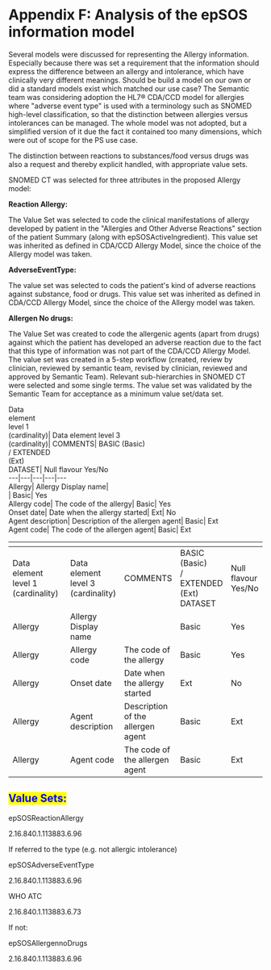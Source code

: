 # Appendix F: Analysis of the epSOS information model

Several models were discussed for representing the Allergy information. Especially because there was set a requirement that the information should express the difference between an allergy and intolerance, which have clinically very different meanings. Should be build a model on our own or did a standard models exist which matched our use case? The Semantic team was considering adoption the HL7® CDA/CCD model for allergies where "adverse event type" is used with a terminology such as SNOMED high-level classification, so that the distinction between allergies versus intolerances can be managed. The whole model was not adopted, but a simplified version of it due the fact it contained too many dimensions, which were out of scope for the PS use case.

The distinction between reactions to substances/food versus drugs was also a request and thereby explicit handled, with appropriate value sets.

SNOMED CT was selected for three attributes in the proposed Allergy model:

**Reaction Allergy:**

The Value Set was selected to code the clinical manifestations of allergy developed by patient in the "Allergies and Other Adverse Reactions" section of the patient Summary (along with epSOSActiveIngredient). This value set was inherited as defined in CDA/CCD Allergy Model, since the choice of the Allergy model was taken.

**AdverseEventType:**

The value set was selected to cods the patient's kind of adverse reactions against substance, food or drugs. This value set was inherited as defined in CDA/CCD Allergy Model, since the choice of the Allergy model was taken.

**Allergen No drugs:**

The Value Set was created to code the allergenic agents (apart from drugs) against which the patient has developed an adverse reaction due to the fact that this type of information was not part of the CDA/CCD Allergy Model. The value set was created in a 5-step workflow (created, review by clinician, reviewed by semantic team, revised by clinician, reviewed and approved by Semantic Team). Relevant sub-hierarchies in SNOMED CT were selected and some single terms. The value set was validated by the Semantic Team for acceptance as a minimum value set/data set.

Data\
element\
level 1\
(cardinality)| Data element level 3\
(cardinality)| COMMENTS| BASIC (Basic)\
/ EXTENDED\
(Ext)\
DATASET| Null flavour Yes/No\
\---|---|---|---|---\
Allergy| Allergy Display name|\
\| Basic| Yes\
Allergy code| The code of the allergy| Basic| Yes\
Onset date| Date when the allergy started| Ext| No\
Agent description| Description of the allergen agent| Basic| Ext\
Agent code| The code of the allergen agent| Basic| Ext

<table data-header-hidden><thead><tr><th width="159.5078125"></th><th></th><th></th><th></th><th></th></tr></thead><tbody><tr><td>Data<br>element<br>level 1<br>(cardinality)</td><td>Data element level 3<br>(cardinality)</td><td>COMMENTS</td><td>BASIC (Basic)<br>/ EXTENDED<br>(Ext)<br>DATASET</td><td>Null flavour Yes/No</td></tr><tr><td>Allergy</td><td>Allergy Display name</td><td><br></td><td>Basic</td><td>Yes</td></tr><tr><td>Allergy</td><td>Allergy code</td><td>The code of the allergy</td><td>Basic</td><td>Yes</td></tr><tr><td>Allergy</td><td>Onset date</td><td>Date when the allergy started</td><td>Ext</td><td>No</td></tr><tr><td>Allergy</td><td>Agent description</td><td>Description of the allergen agent</td><td>Basic</td><td>Ext</td></tr><tr><td>Allergy</td><td>Agent code</td><td>The code of the allergen agent</td><td>Basic</td><td>Ext</td></tr></tbody></table>

## <mark style="color:blue;">Value Sets:</mark>

epSOSReactionAllergy

2.16.840.1.113883.6.96

If referred to the type (e.g. not allergic intolerance)

epSOSAdverseEventType

2.16.840.1.113883.6.96

WHO ATC

2.16.840.1.113883.6.73

If not:

epSOSAllergennoDrugs

2.16.840.1.113883.6.96
